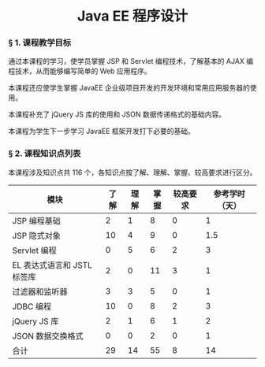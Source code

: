 
# <center>Java EE 程序设计</center>

### &sect; 1. 课程教学目标

通过本课程的学习，使学员掌握 JSP 和 Servlet 编程技术，了解基本的 AJAX 编程技术，从而能够编写简单的 Web 应用程序。

本课程还应使学生掌握 JavaEE 企业级项目开发的开发环境和常用应用服务器的使用。

本课程补充了 jQuery JS 库的使用和 JSON 数据传递格式的基础内容。

本课程为学生下一步学习 JavaEE 框架开发打下必要的基础。

### &sect; 2. 课程知识点列表

本课程涉及知识点共 116 个，各知识点按了解、理解、掌握、较高要求进行区分。

|模块|了解|理解|掌握|较高要求|参考学时（天）|
|-|-|-|-|-|-|
|JSP 编程基础|2|1|8|0|1|
|JSP 隐式对象|10|4|9|0|1.5|
|Servlet 编程|0|5|6|2|3|
|EL 表达式语言和 JSTL 标签库|2|0|11|3|1|
|过滤器和监听器|3|3|5|0|1|
|JDBC 编程|10|0|8|2|3|
|jQuery JS 库|2|1|6|1|2|
|JSON 数据交换格式|0|0|2|0|1|
|合计|29|14|55|8|14||


